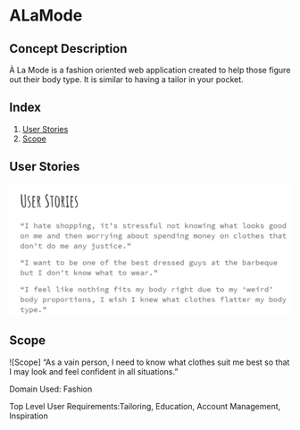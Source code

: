 # ALaMode
## Concept Description
À La Mode is a fashion oriented web application created to help those figure out their body type. 
It is similar to having a tailor in your pocket.

## Index

1. [User Stories](@User-Stories) <br>
2. [Scope](@Scope) <br>

## User Stories 
![User Stories](https://github.com/victory-ah/ALaMode/blob/master/RoughALaMode/userstories.jpg)

## Scope
![Scope] 
“As a vain person, I need to know what clothes suit me best so that I may look and feel confident in all situations.”

Domain Used: Fashion

Top Level User Requirements:Tailoring, Education, Account Management, Inspiration






